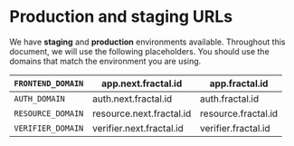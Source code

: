 # Production and staging URLs

We have **staging** and **production** environments available. Throughout this document, we will use the following placeholders. You should use the domains that match the environment you are using.

| `FRONTEND_DOMAIN` | app.next.fractal.id      | app.fractal.id      |
| ----------------- | ------------------------ | ------------------- |
| `AUTH_DOMAIN`     | auth.next.fractal.id     | auth.fractal.id     |
| `RESOURCE_DOMAIN` | resource.next.fractal.id | resource.fractal.id |
| `VERIFIER_DOMAIN` | verifier.next.fractal.id | verifier.fractal.id |
